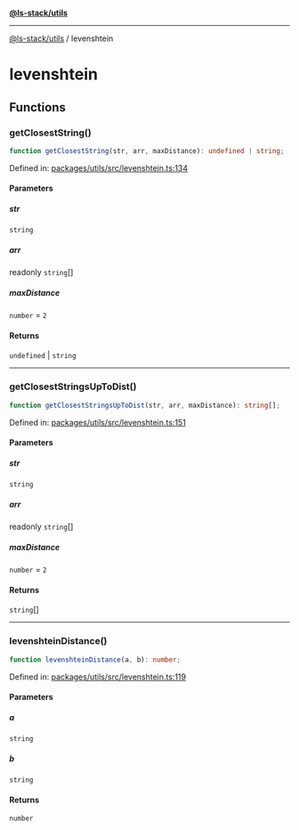 [**@ls-stack/utils**](README.md)

---

[@ls-stack/utils](modules.md) / levenshtein

# levenshtein

## Functions

### getClosestString()

```ts
function getClosestString(str, arr, maxDistance): undefined | string;
```

Defined in: [packages/utils/src/levenshtein.ts:134](https://github.com/lucasols/utils/blob/main/packages/utils/src/levenshtein.ts#L134)

#### Parameters

##### str

`string`

##### arr

readonly `string`[]

##### maxDistance

`number` = `2`

#### Returns

`undefined` \| `string`

---

### getClosestStringsUpToDist()

```ts
function getClosestStringsUpToDist(str, arr, maxDistance): string[];
```

Defined in: [packages/utils/src/levenshtein.ts:151](https://github.com/lucasols/utils/blob/main/packages/utils/src/levenshtein.ts#L151)

#### Parameters

##### str

`string`

##### arr

readonly `string`[]

##### maxDistance

`number` = `2`

#### Returns

`string`[]

---

### levenshteinDistance()

```ts
function levenshteinDistance(a, b): number;
```

Defined in: [packages/utils/src/levenshtein.ts:119](https://github.com/lucasols/utils/blob/main/packages/utils/src/levenshtein.ts#L119)

#### Parameters

##### a

`string`

##### b

`string`

#### Returns

`number`
